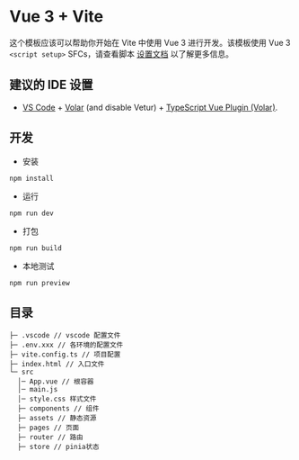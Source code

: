 # Vue 3 + Vite

这个模板应该可以帮助你开始在 Vite 中使用 Vue 3 进行开发。该模板使用 Vue 3 `<script setup>` SFCs，请查看脚本 [设置文档](https://v3.vuejs.org/api/sfc-script-setup.html#sfc-script-setup) 以了解更多信息。

## 建议的 IDE 设置

- [VS Code](https://code.visualstudio.com/) + [Volar](https://marketplace.visualstudio.com/items?itemName=Vue.volar) (and disable Vetur) + [TypeScript Vue Plugin (Volar)](https://marketplace.visualstudio.com/items?itemName=Vue.vscode-typescript-vue-plugin).


## 开发

* 安装

```
npm install
```

* 运行

```
npm run dev
```

* 打包

```
npm run build
```

* 本地测试

```
npm run preview
```

## 目录


```
├─ .vscode // vscode 配置文件
├─ .env.xxx // 各环境的配置文件
├─ vite.config.ts // 项目配置
├─ index.html // 入口文件
└─ src
  │─ App.vue // 根容器
  │─ main.js
  │─ style.css 样式文件
  ├─ components // 组件       
  ├─ assets // 静态资源
  ├─ pages // 页面
  ├─ router // 路由
  ├─ store // pinia状态
```